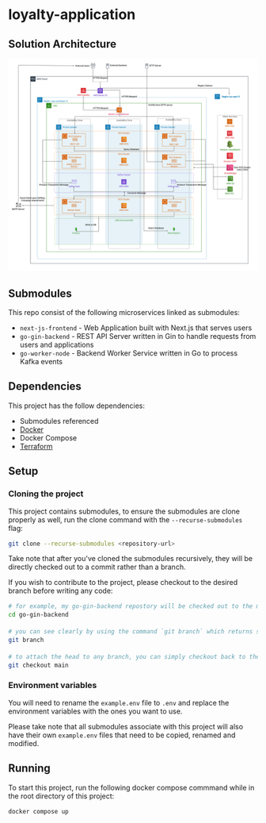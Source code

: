 # loyalty-application

## Solution Architecture
<img style="background:white" src="./.github/images/architecture.png"></img>

## Submodules
This repo consist of the following microservices linked as submodules:
- `next-js-frontend` - Web Application built with Next.js that serves users
- `go-gin-backend` - REST API Server written in Gin to handle requests from users and applications
- `go-worker-node` - Backend Worker Service written in Go to process Kafka events

## Dependencies
This project has the follow dependencies:
- Submodules referenced 
- [Docker](https://docs.docker.com/engine/install/)
- Docker Compose
- [Terraform](https://developer.hashicorp.com/terraform/downloads?product_intent=terraform)

## Setup

### Cloning the project 
This project contains submodules, to ensure the submodules are clone properly as well, run the clone command with the `--recurse-submodules` flag:
```bash
git clone --recurse-submodules <repository-url>
```

Take note that after you've cloned the submodules recursively, they will be directly checked out to a commit rather than a branch.

If you wish to contribute to the project, please checkout to the desired branch before writing any code:
```bash
# for example, my go-gin-backend repostory will be checked out to the main branch's commit
cd go-gin-backend

# you can see clearly by using the command `git branch` which returns something like * (HEAD detached at HASH)
git branch 

# to attach the head to any branch, you can simply checkout back to the branch you desire i.e main/development
git checkout main
```

### Environment variables
You will need to rename the `example.env` file to `.env` and replace the environment variables with the ones you want to use.

Please take note that all submodules associate with this project will also have their own `example.env` files that need to be copied, renamed and modified.


## Running
To start this project, run the following docker compose commmand while in the root directory of this project:
```bash
docker compose up
```


